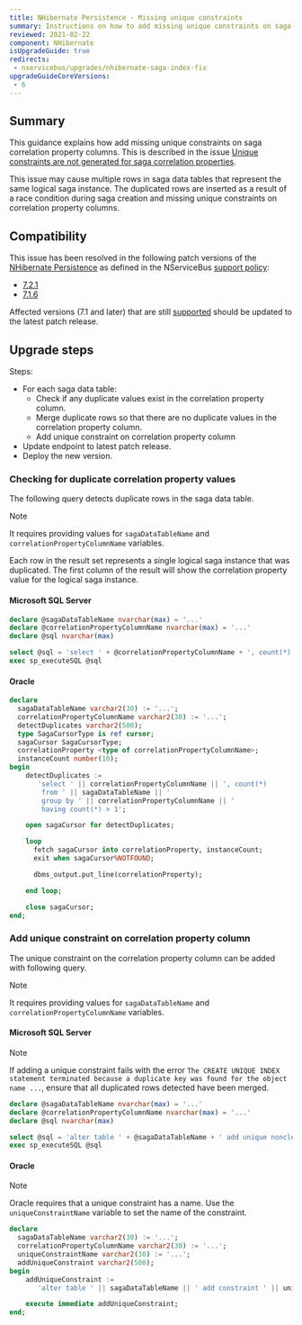 ```yaml
---
title: NHibernate Persistence - Missing unique constraints
summary: Instructions on how to add missing unique constraints on saga correlation property columns for affected versions.
reviewed: 2021-02-22
component: NHibernate
isUpgradeGuide: true
redirects:
 - nservicebus/upgrades/nhibernate-saga-index-fix
upgradeGuideCoreVersions:
 - 6
---
```



## Summary

This guidance explains how add missing unique constraints on saga correlation property columns. This is described in the issue [Unique constraints are not generated for saga correlation properties](https://github.com/Particular/NServiceBus.NHibernate/issues/280).

This issue may cause multiple rows in saga data tables that represent the same logical saga instance. The duplicated rows are inserted as a result of a race condition during saga creation and missing unique constraints on correlation property columns.


## Compatibility

This issue has been resolved in the following patch versions of the [NHibernate Persistence](/persistence/nhibernate/) as defined in the NServiceBus [support policy](/nservicebus/upgrades/support-policy.md):

 * [7.2.1](https://github.com/Particular/NServiceBus.NHibernate/releases/tag/7.2.1)
 * [7.1.6](https://github.com/Particular/NServiceBus.NHibernate/releases/tag/7.1.6)

Affected versions (7.1 and later) that are still [supported](/nservicebus/upgrades/supported-versions.md#persistence-packages-nservicebus-nhibernate) should be updated to the latest patch release.


## Upgrade steps

Steps:

 * For each saga data table:
    * Check if any duplicate values exist in the correlation property column.
    * Merge duplicate rows so that there are no duplicate values in the correlation property column.
    * Add unique constraint on correlation property column
 * Update endpoint to latest patch release.
 * Deploy the new version.


### Checking for duplicate correlation property values

The following query detects duplicate rows in the saga data table.

> [!NOTE]
> It requires providing values for `sagaDataTableName` and `correlationPropertyColumnName` variables.

Each row in the result set represents a single logical saga instance that was duplicated. The first column of the result will show the correlation property value for the logical saga instance.


#### Microsoft SQL Server

```sql
declare @sagaDataTableName nvarchar(max) = '...'
declare @correlationPropertyColumnName nvarchar(max) = '...'
declare @sql nvarchar(max)

select @sql = 'select ' + @correlationPropertyColumnName + ', count(*) as SagaRows from ' + @sagaDataTableName + ' group by ' + @correlationPropertyColumnName + ' having count(*) > 1'
exec sp_executeSQL @sql
```


#### Oracle

```sql
declare
  sagaDataTableName varchar2(30) := '...';
  correlationPropertyColumnName varchar2(30) := '...';
  detectDuplicates varchar2(500);
  type SagaCursorType is ref cursor;
  sagaCursor SagaCursorType;
  correlationProperty <type of correlationPropertyColumnName>;
  instanceCount number(10);
begin
    detectDuplicates :=
       'select ' || correlationPropertyColumnName || ', count(*)
        from ' || sagaDataTableName || '
        group by ' || correlationPropertyColumnName || '
        having count(*) > 1';

    open sagaCursor for detectDuplicates;

    loop
      fetch sagaCursor into correlationProperty, instanceCount;
      exit when sagaCursor%NOTFOUND;

      dbms_output.put_line(correlationProperty);

    end loop;

    close sagaCursor;
end;
```


### Add unique constraint on correlation property column

The unique constraint on the correlation property column can be added with following query.

> [!NOTE]
> It requires providing values for `sagaDataTableName` and `correlationPropertyColumnName` variables.


#### Microsoft SQL Server

> [!NOTE]
> If adding a unique constraint fails with the error `The CREATE UNIQUE INDEX statement terminated because a duplicate key was found for the object name ...`, ensure that all duplicated rows detected have been merged.

```sql
declare @sagaDataTableName nvarchar(max) = '...'
declare @correlationPropertyColumnName nvarchar(max) = '...'
declare @sql nvarchar(max)

select @sql = 'alter table ' + @sagaDataTableName + ' add unique nonclustered ( ' + @correlationPropertyColumnName + ' asc )with (pad_index = off, statistics_norecompute = off, sort_in_tempdb = off, ignore_dup_key = off, online = off, allow_row_locks = on, allow_page_locks = on)'
exec sp_executeSQL @sql
```


#### Oracle

> [!NOTE]
> Oracle requires that a unique constraint has a name. Use the `uniqueConstraintName` variable to set the name of the constraint.

```sql
declare
  sagaDataTableName varchar2(30) := '...';
  correlationPropertyColumnName varchar2(30) := '...';
  uniqueConstraintName varchar2(30) := '...';
  addUniqueConstraint varchar2(500);
begin
    addUniqueConstraint :=
       'alter table ' || sagaDataTableName || ' add constraint ' || uniqueConstraintName || ' unique (' || correlationPropertyColumnName || ')';

    execute immediate addUniqueConstraint;
end;
```
